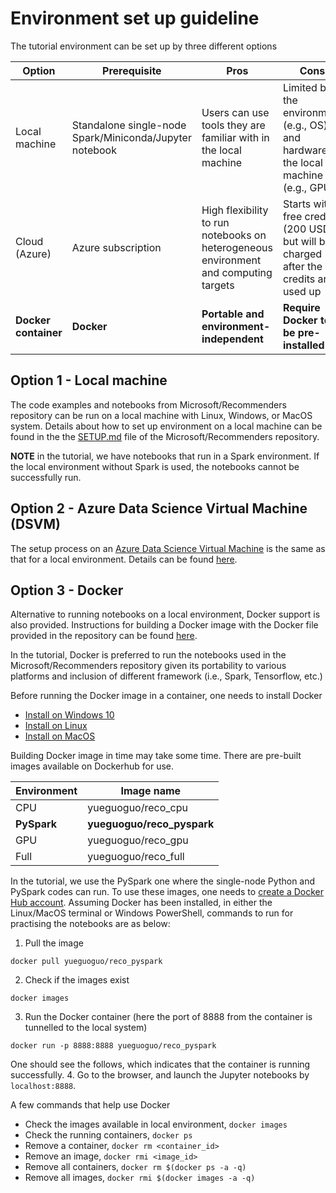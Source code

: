 # Environment set up guideline

The tutorial environment can be set up by three different options

|Option|Prerequisite|Pros|Cons|
|------------|-------------|-----------|--------------|
|Local machine|Standalone single-node Spark/Miniconda/Jupyter notebook|Users can use tools they are familiar with in the local machine|Limited by the environment (e.g., OS) and hardware of the local machine (e.g., GPU)|
|Cloud (Azure)|Azure subscription|High flexibility to run notebooks on heterogeneous environment and computing targets|Starts with free credits (200 USD) but will be charged after the credits are used up|
|**Docker container**|**Docker**|**Portable and environment-independent**|**Require Docker to be pre-installed**|

## Option 1 - Local machine 
The code examples and notebooks from Microsoft/Recommenders repository can be run on a local machine with Linux, Windows, or MacOS system. Details about how to set up environment on a local machine can be found in the the [SETUP.md](https://github.com/microsoft/recommenders/blob/master/SETUP.md) file of the Microsoft/Recommenders repository.

**NOTE** in the tutorial, we have notebooks that run in a Spark environment. If the local environment without Spark is used, the notebooks cannot be successfully run. 

## Option 2 - Azure Data Science Virtual Machine (DSVM)
The setup process on an [Azure Data Science Virtual Machine](https://azure.microsoft.com/en-us/services/virtual-machines/data-science-virtual-machines/) is the same as that for a local environment. Details can be found [here](https://github.com/microsoft/recommenders/blob/master/SETUP.md).

## Option 3 - Docker
Alternative to running notebooks on a local environment, Docker support is also provided. Instructions for building a Docker image with the Docker file provided in the repository can be found [here](https://github.com/microsoft/recommenders/blob/le_docker/docker/README.md). 

In the tutorial, Docker is preferred to run the notebooks used in the Microsoft/Recommenders repository given its portability to various platforms and inclusion of different framework (i.e., Spark, Tensorflow, etc.)

Before running the Docker image in a container, one needs to install Docker
* [Install on Windows 10](https://runnable.com/docker/install-docker-on-windows-10)
* [Install on Linux](https://runnable.com/docker/install-docker-on-linux)
* [Install on MacOS](https://docs.docker.com/docker-for-mac/install/)

Building Docker image in time may take some time. There are pre-built images available on Dockerhub for use. 

|Environment|Image name|
|------------|-----------|
|CPU|yueguoguo/reco_cpu|
|**PySpark**|**yueguoguo/reco_pyspark**|
|GPU|yueguoguo/reco_gpu|
|Full|yueguoguo/reco_full|

In the tutorial, we use the PySpark one where the single-node Python and PySpark codes can run. To use these images, one needs to [create a Docker Hub account](https://hub.docker.com/signup). Assuming Docker has been installed, in either the Linux/MacOS terminal or Windows PowerShell, commands to run for practising the notebooks are as below:

1. Pull the image
```
docker pull yueguoguo/reco_pyspark
```
2. Check if the images exist
```
docker images
```
3. Run the Docker container (here the port of 8888 from the container is tunnelled to the local system)
```
docker run -p 8888:8888 yueguoguo/reco_pyspark
```
One should see the follows, which indicates that the container is running successfully. 
4. Go to the browser, and launch the Jupyter notebooks by `localhost:8888`.

A few commands that help use Docker 
* Check the images available in local environment, `docker images`
* Check the running containers, `docker ps`
* Remove a container, `docker rm <container_id>`
* Remove an image, `docker rmi <image_id>`
* Remove all containers, `docker rm $(docker ps -a -q)`
* Remove all images, `docker rmi $(docker images -a -q)`
